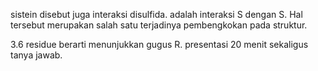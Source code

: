 sistein disebut juga interaksi disulfida. adalah interaksi S dengan S. Hal tersebut merupakan salah satu terjadinya pembengkokan pada struktur. 

3.6 residue berarti menunjukkan gugus R.
presentasi 20 menit sekaligus tanya jawab.